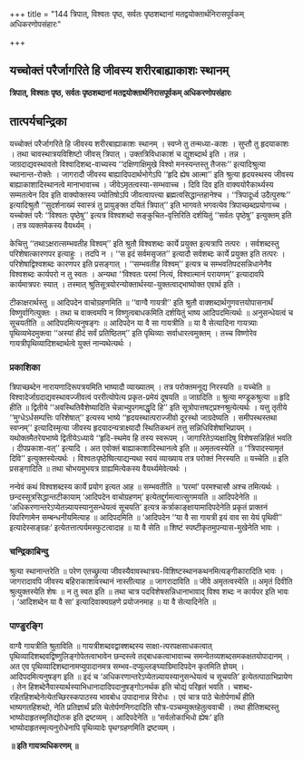+++
title = "144 त्रिपात्, विश्वतः पृष्ठ, सर्वतः पृष्ठशब्दानां मतद्वयोक्तार्थनिरासपूर्वकम् अधिकरणोपसंहारः"

+++


## यच्चोक्तं परैर्जागरिते हि जीवस्य शरीरबाह्याकाशः स्थानम्

**त्रिपात्, विश्वतः पृष्ठ, सर्वतः पृष्ठशब्दानां मतद्वयोक्तार्थनिरासपूर्वकम् अधिकरणोपसंहारः**

## **तात्पर्यचन्द्रिका**

यच्चोक्तं परैर्जागरिते हि जीवस्य शरीरबाह्याकाशः स्थानम् । स्वप्ने तु तन्मध्या-काशः । सुप्तौ तु हृदयाकाशः । तथा चावस्थात्रयविशिष्टो जीवस् त्रिपात् । उक्तत्रिविधाकाशं च द्युशब्दार्थ इति । तन्न । जाग्रदाद्यवस्थावतो विश्वादिशब्द-वाच्यस्य ‘‘दक्षिणाक्षिमुखे विश्वो मनस्यन्तस्तु तैजसः’’ इत्यादिश्रुत्या स्थानान्त-रोक्तेः । जागरादौ जीवस्य बाह्यादिपदार्थभोगेऽपि ‘‘हृदि ह्येष आत्मा’’ इति श्रुत्या हृदयस्थस्य जीवस्य बाह्याकाशादिस्थानत्वे मानाभावाच्च । जीवेऽमृतत्वस्या-सम्भवाच्च । दिवि दिव इति वाक्ययोरैकार्थ्यस्य सम्मतत्वेन दिव इति वाक्योक्तस्य ज्योतिषोऽपि जीवत्वापत्त्या ब्रह्मत्वसिद्धान्तहानेश्च । ‘‘त्रिपादूर्ध्व उदैत्पुरुषः’’ इत्यादिश्रुतौ ‘‘सुदर्शनाख्यं स्वास्त्रं तु प्रायुङ्क्त दयितं त्रिपात्’’ इति भागवते भगवत्येव त्रिपाच्छब्दप्रयोगाच्च । यच्चोक्तं परैः ‘‘विश्वतः पृष्ठेषु’’ इत्यत्र विश्वशब्दो सङ्कुचित-वृत्तिरिति दर्शयितुं ‘‘सर्वतः पृष्ठेषु’’ इत्युक्तम् इति । तत्र व्यक्तमेकस्य वैयर्थ्यम् ।

केचित्तु ‘‘तथाऽक्षरात्सम्भवतीह विश्वम्’’ इति श्रुतौ विश्वशब्दः कार्ये प्रयुक्त इत्यत्रापि तत्परः । सर्वशब्दस्तु परिशेषात्कारणपर इत्याहुः । तदपि न । ‘‘स इदं सर्वमसृजत’’ इत्यादौ सर्वशब्दः कार्ये प्रयुक्त इति तत्परः । परिशेषाद्विश्वशब्दः कारणपर इति प्रसङ्गात् । ‘‘सम्भवतीह विश्वम्’’ इत्यत्र च सम्भवतिपदसन्निधानेनैव विश्वशब्दः कार्यपरो न तु स्वतः । अन्यथा ‘‘विश्वतः परमां नित्यं, विश्वात्मानं परायणम्’’ इत्यादावपि कार्यमात्रपरः स्यात् । तस्मात् श्रुतिसूत्रयोरन्योक्तार्थस्या-युक्तत्वाद्भाष्योक्त एवार्थ इति ।

टीकाक्षरार्थस्तु ॥ आदिपदेन वाचोग्रहणमिति ॥ ‘‘वाग्वै गायत्री’’ इति श्रुतौ वाक्शब्दार्थगुणवत्तयोपासनार्थं विष्णुर्वागित्युक्तः । तथा च वाक्त्वमपि न विष्णुत्वबाधकमिति दर्शयितुं भाष्य आदिपदमित्यर्थः ॥ अनुसन्धेयत्वं च सूचयतीति ॥ आदिपदमित्यनुषङ्गः ॥ आदिपदेन या वै सा गायत्रीति ॥ या वै सेत्यादिना गायत्र्याः पृथिव्यभेदमुक्त्वा ‘‘अस्यां हीदं सर्वं प्रतिष्ठितम्’’ इति पृथिव्याः सर्वाधारत्वमुक्तम् । तच्च विष्णोरेव गायत्रीपृथिव्यादिशब्दार्थत्वे युक्तं नान्यथेत्यर्थः ।

### **प्रकाशिका**

त्रिपाच्छब्देन नारायणादिरूपत्रयमिति भाष्यादौ व्याख्यातम् । तत्र परोक्तमनूद्य निरस्यति ॥ यच्चेति ॥ विश्वादेर्जाग्रदाद्यवस्थावज्जीवत्वं पररीत्योपेत्य प्रकृत-प्रमेयं दूषयति ॥ जाग्रदिति ॥ श्रुत्या मण्डूकश्रुत्या ॥ हृदि हीति ॥ द्वितीये ‘‘अवस्थितिवैशेष्यादिति चेन्नाभ्युपगमाद्धृदि हि’’ इति सूत्रोपात्तषट्प्रश्नश्रुत्येत्यर्थः । यत्तु तृतीये ‘‘मुग्धेऽर्धसम्पत्तिः परिशेषात्’’ इत्यस्य भाष्ये ‘‘हृदयस्थात्पराज्जीवो दूरस्थो जाग्रदेष्यति । समीपस्थस्तथा स्वप्नम्’’ इत्यादिस्मृत्या जीवस्य हृदयादन्यत्राक्ष्यादौ स्थितिकथनं तत्तु सन्निधिविशेषाभिप्रायम् । यथोक्तमैतरेयभाष्ये द्वितीयेऽध्याये ‘‘हृदि-स्थमेव हि तस्य स्वरूपम् । जागारितेऽप्यक्षादिषु विशेषसन्निहितं भवति । दीपप्रकाश-वत्’’ इत्यादि । अत एवोक्तं बाह्याकाशादिस्थानत्वे इति ॥ अमृतत्वस्येति ॥ ‘‘त्रिपादस्यामृतं दिवि’’ इत्युक्तस्येत्यर्थः । विश्वतःपृष्ठेष्वित्याद्यन्यथा स्वयं व्याख्याय तत्र परोक्तं निरस्यति ॥ यच्चेति ॥ इति प्रसङ्गादिति ॥ तथा चोभयमुभयत्र ग्राह्यमित्येकस्य वैयर्थ्यमेवेत्यर्थः ।

नन्वेवं कथं विश्वशब्दस्य कार्ये प्रयोग इत्यत आह ॥ सम्भवतीति ॥ ‘परमां’ परमश्चासौ अश्च तमित्यर्थः । छन्दस्सूत्रसिद्धान्तटीकायाम् ‘आदिपदेन वाचोग्रहणम्’ इत्येतद्दुर्गमत्वात्सुगमयति ॥ आदिपदेनेति ॥ ‘अधिकरणान्तरेऽप्येतन्न्यायस्यानुसन्धेयत्वं सूचयति’ इत्यत्र कर्त्राकाङ्क्षायामादिपदेनेति प्रकृतं प्राक्तनं विपरिणामेन सम्बन्धनीयमित्याह ॥ आदिपदमिति ॥ ‘आदिपदेन ‘‘या वै सा गायत्री इयं वाव सा येयं पृथिवी’’ इत्यादेस्सङ्ग्रहः’ इत्येतत्तात्पर्यमस्फुटत्वादाह ॥ या वै सेति ॥ शिष्टं स्पष्टीकृतमुपन्यास-मुखेनेति भावः ।

### **चन्द्रिकाबिन्दु**

श्रुत्या स्थानान्तरेति ॥ परेण एतच्छ्रुत्या जीवस्यैवावस्थात्रय-विशिष्टस्थानकथनमित्यङ्गीकारादिति भावः । जागरादावपि जीवस्य बहिराकाशावस्थानं नास्तीत्याह ॥ जागरादाविति ॥ जीवे अमृतत्वस्येति ॥ अमृतं दिवीति श्रुत्युक्तस्येति शेषः ॥ न तु स्वत इति ॥ तथा चात्र पदविशेषसन्निधानाभावाद् विश्व शब्दः न कार्यपर इति भावः । ‘आदिशब्देन या वै सा’ इत्यादिवाक्यग्रहणे प्रयोजनमाह ॥ या वै सेत्यादिनेति ॥

### **पाण्डुरङ्गि**

वाग्वै गायत्रीति श्रुताविति ॥ गायत्रीशब्दवद्वाक्शब्दस्य साक्षा-त्परपक्षसाधकत्वात् पृथिव्यादिशब्दवद्विष्णुलिङ्गोपेतत्वाभावेन छन्दस्त्वे तद्बाधकत्वाभावाच्च समन्वेतव्यशब्दसमकक्षतयोपादानम् । अत एव पृथिव्यादिशब्दानामप्युपादानमत्र सम्भव-दप्युल्लङ्घ्याग्रिमादिपदेन कृतमिति ज्ञेयम् । आदिपदमित्यनुषङ्ग इति ॥ इदं च ‘अधिकरणान्तरेऽप्येतन्न्यायस्यानुसन्धेयत्वं च सूचयति’ इत्येतत्पाठाभिप्रायेण । तेन हिशब्देनैवास्यार्थस्याभिधानादादिपदानुषङ्गोऽनर्थक इति चोद्यं परिहृतं भवति । चशब्द-रहितहिशब्देनेत्येतच्छिरस्कपाठस्य भावबोध उपादानान्न विरोधः । एवं चात्र पाठे चेतोर्पणार्थं हीति भाष्यगतहिशब्दो, नेति प्रतिज्ञार्थं प्रति चेतोर्पणनिगदादिति सौत्र-पञ्चम्युक्तहेतुत्ववाची । तथा हीतिशब्दस्तु भाष्योदाहृतस्मृतिद्योतक इति द्रष्टव्यम् । आदिपदेनेति ॥ ‘सर्वलोकाभिधो ह्येषः’ इति भाष्योदाहृतस्मृत्यनुरोधेनापि पृथिव्यादेः पृथग्ग्रहणमिति द्रष्टव्यम् ।

**॥ इति गायत्र्यधिकरणम् ॥**

